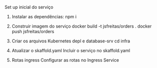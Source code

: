 Set up inicial do serviço

1) Instalar as dependências:
npm i

2) Construir imagem do serviço
docker build -t jsfreitas/orders .
docker push jsfreitas/orders

3) Criar os arquivos Kubernetes depl e database-srv
cd infra

4) Atualizar o skaffold.yaml
Incluir o serviço no skaffold.yaml

5) Rotas ingress 
Configurar as rotas no Ingress Service